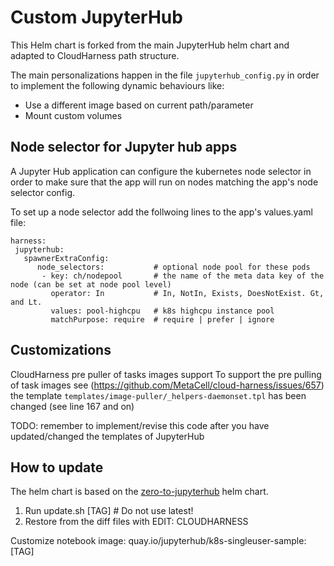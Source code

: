 # Custom JupyterHub

This Helm chart is forked from the main JupyterHub helm chart and adapted to CloudHarness path structure.

The main personalizations happen in the file `jupyterhub_config.py` in order to implement the following 
dynamic behaviours like:
 - Use a different image based on current path/parameter
 - Mount custom volumes

## Node selector for Jupyter hub apps

A Jupyter Hub application can configure the kubernetes node selector in order to make sure that the app 
will run on nodes matching the app's node selector config.

To set up a node selector add the follwoing lines to the app's values.yaml file:
 ```
harness:
  jupyterhub:
    spawnerExtraConfig:
       node_selectors:           # optional node pool for these pods
        - key: ch/nodepool       # the name of the meta data key of the node (can be set at node pool level)    
          operator: In           # In, NotIn, Exists, DoesNotExist. Gt, and Lt.
          values: pool-highcpu   # k8s highcpu instance pool
          matchPurpose: require  # require | prefer | ignore
```

## Customizations

CloudHarness pre puller of tasks images support
To support the pre pulling of task images see (https://github.com/MetaCell/cloud-harness/issues/657)
the template `templates/image-puller/_helpers-daemonset.tpl` has been changed (see line 167 and on)

TODO: remember to implement/revise this code after you have updated/changed the templates of JupyterHub

## How to update

The helm chart is based on the [zero-to-jupyterhub](https://github.com/jupyterhub/zero-to-jupyterhub-k8s/) helm chart.

1. Run update.sh [TAG] # Do not use latest!
2. Restore from the diff files with EDIT: CLOUDHARNESS

Customize notebook image: quay.io/jupyterhub/k8s-singleuser-sample:[TAG]

